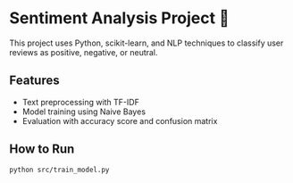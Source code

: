 # Sentiment Analysis Project 🧠

This project uses Python, scikit-learn, and NLP techniques to classify user reviews as positive, negative, or neutral.

## Features
- Text preprocessing with TF-IDF
- Model training using Naive Bayes
- Evaluation with accuracy score and confusion matrix

## How to Run
```bash
python src/train_model.py
